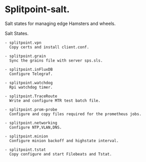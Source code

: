 # Splitpoint-salt.
Salt states for managing edge Hamsters and wheels.

Salt States.

    - splitpoint.vpn
      Copy certs and install client.conf.
      
    - splitpoint.grain        
      Sync the grains file with server sps.sls.
      
    - splitpoint.inFluxDB     
      Configure Telegraf.
      
    - splitpoint.watchdog     
      Rpi watchdog timer.
      
    - splitpoint.TraceRoute    
      Write and configure MTR test batch file.
      
    - splitpoint.prom-probe   
      Configure and copy files required for the prometheus jobs.
      
    - splitpoint.networking   
      Configure NTP,VLAN,DNS.
      
    - splitpoint.minion       
      Configure minion backoff and highstate interval.
      
    - splitpoint.tstat         
      Copy configure and start Filebeats and Tstat.
